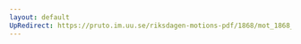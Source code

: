 ```yaml
---
layout: default
UpRedirect: https://pruto.im.uu.se/riksdagen-motions-pdf/1868/mot_1868__ak__305.pdf
---
```

